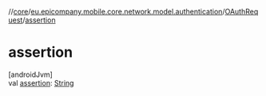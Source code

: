 //[core](../../../index.md)/[eu.epicompany.mobile.core.network.model.authentication](../index.md)/[OAuthRequest](index.md)/[assertion](assertion.md)

# assertion

[androidJvm]\
val [assertion](assertion.md): [String](https://kotlinlang.org/api/latest/jvm/stdlib/kotlin/-string/index.html)
